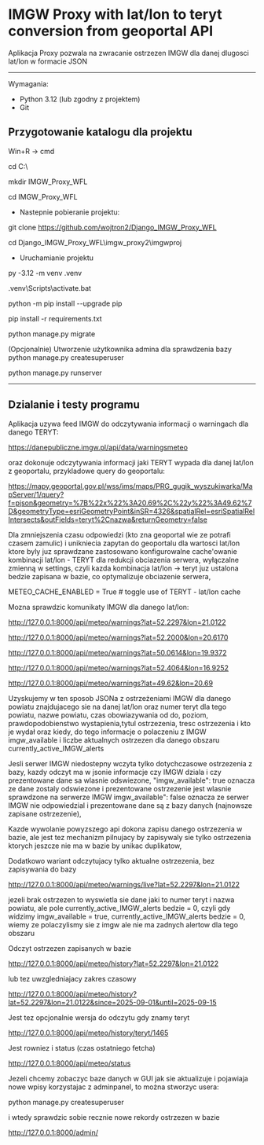 # IMGW Proxy with lat/lon to teryt conversion from geoportal API

Aplikacja Proxy pozwala na zwracanie ostrzezen IMGW dla danej dlugosci lat/lon w formacie JSON


---
Wymagania:

- Python 3.12 (lub zgodny z projektem)
- Git

## Przygotowanie katalogu dla projektu
Win+R -> cmd

cd C:\

mkdir IMGW_Proxy_WFL

cd IMGW_Proxy_WFL

- Nastepnie pobieranie projektu:

git clone https://github.com/wojtron2/Django_IMGW_Proxy_WFL

cd Django_IMGW_Proxy_WFL\imgw_proxy2\imgwproj

- Uruchamianie projektu

py -3.12 -m venv .venv

.venv\Scripts\activate.bat



python -m pip install --upgrade pip

pip install -r requirements.txt


python manage.py migrate


(Opcjonalnie) Utworzenie użytkownika admina dla sprawdzenia bazy
python manage.py createsuperuser


python manage.py runserver


---

## Dzialanie i testy programu


Aplikacja uzywa feed IMGW do odczytywania informacji o warningach dla danego TERYT:

https://danepubliczne.imgw.pl/api/data/warningsmeteo

oraz dokonuje odczytywania informacji jaki TERYT wypada dla danej lat/lon z geoportalu, przykladowe query do geoportalu:

https://mapy.geoportal.gov.pl/wss/ims/maps/PRG_gugik_wyszukiwarka/MapServer/1/query?f=pjson&geometry=%7B%22x%22%3A20.69%2C%22y%22%3A49.62%7D&geometryType=esriGeometryPoint&inSR=4326&spatialRel=esriSpatialRelIntersects&outFields=teryt%2Cnazwa&returnGeometry=false

Dla zmniejszenia czasu odpowiedzi (kto zna geoportal wie ze potrafi czasem zamulic) i unikniecia zapytan do geoportalu dla wartosci lat/lon ktore byly juz sprawdzane zastosowano konfigurowalne cache'owanie kombinacji lat/lon - TERYT dla redukcji obciazenia serwera, wyłączalne zmienną w settings, czyli kazda kombinacja lat/lon -> teryt juz ustalona bedzie zapisana w bazie, co optymalizuje obciazenie serwera,

METEO_CACHE_ENABLED = True  # toggle use of TERYT - lat/lon cache





Mozna sprawdzic komunikaty IMGW dla danego lat/lon:

http://127.0.0.1:8000/api/meteo/warnings?lat=52.2297&lon=21.0122

http://127.0.0.1:8000/api/meteo/warnings?lat=52.2000&lon=20.6170

http://127.0.0.1:8000/api/meteo/warnings?lat=50.0614&lon=19.9372

http://127.0.0.1:8000/api/meteo/warnings?lat=52.4064&lon=16.9252

http://127.0.0.1:8000/api/meteo/warnings?lat=49.62&lon=20.69




Uzyskujemy w ten sposob JSONa z ostrzeżeniami IMGW dla danego powiatu znajdujacego sie na danej lat/lon oraz numer teryt dla tego powiatu, nazwe powiatu, czas obowiazywania od do, poziom, prawdopodobienstwo wystapienia,tytul ostrzezenia, tresc ostrzezenia i kto je wydał oraz kiedy, do tego informacje o polaczeniu z IMGW imgw_available i liczbe aktualnych ostrzezen dla danego obszaru currently_active_IMGW_alerts


Jesli serwer IMGW niedostepny wczyta tylko dotychczasowe ostrzezenia z bazy, kazdy odczyt ma w jsonie informacje czy IMGW dziala i czy prezentowane dane sa wlasnie odswiezone,
"imgw_available": true oznacza ze dane zostaly odswiezone i prezentowane ostrzezenie jest wlasnie sprawdzone na serwerze IMGW
imgw_available": false oznacza ze serwer IMGW nie odpowiedzial i prezentowane dane są z bazy danych (najnowsze zapisane ostrzezenie),


Kazde wywolanie powyzszego api dokona zapisu danego ostrzezenia w bazie, ale jest tez mechanizm pilnujacy by zapisywaly sie tylko ostrzezenia ktorych jeszcze nie ma w bazie by unikac duplikatow,





Dodatkowo wariant odczytujacy tylko aktualne ostrzezenia, bez zapisywania do bazy

http://127.0.0.1:8000/api/meteo/warnings/live?lat=52.2297&lon=21.0122


jezeli brak ostrzezen to wyswietla sie dane jaki to numer teryt i nazwa powiatu, ale pole currently_active_IMGW_alerts bedzie = 0,
czyli gdy widzimy imgw_available = true, currently_active_IMGW_alerts bedzie = 0, wiemy ze polaczylismy sie z imgw ale nie ma zadnych alertow dla tego obszaru


Odczyt ostrzezen zapisanych w bazie

http://127.0.0.1:8000/api/meteo/history?lat=52.2297&lon=21.0122



lub tez uwzgledniajacy zakres czasowy

http://127.0.0.1:8000/api/meteo/history?lat=52.2297&lon=21.0122&since=2025-09-01&until=2025-09-15



Jest tez opcjonalnie wersja do odczytu gdy znamy teryt

http://127.0.0.1:8000/api/meteo/history/teryt/1465










Jest rowniez i status (czas ostatniego fetcha)

http://127.0.0.1:8000/api/meteo/status






Jezeli chcemy zobaczyc baze danych w GUI jak sie aktualizuje i pojawiaja nowe wpisy korzystajac z adminpanel, 
to można stworzyc usera:

python manage.py createsuperuser

i wtedy sprawdzic sobie recznie nowe rekordy ostrzezen w bazie

http://127.0.0.1:8000/admin/



